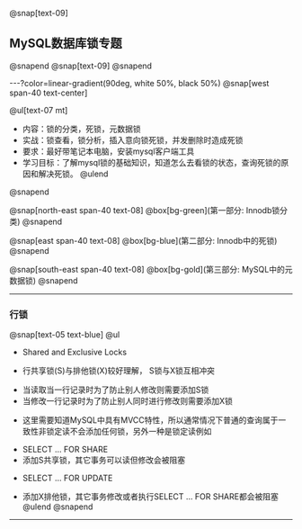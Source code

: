 @snap[text-09]
## MySQL数据库锁专题
@snapend
@snap[text-09]
@snapend



---?color=linear-gradient(90deg, white 50%, black 50%)
@snap[west span-40 text-center]

@ul[text-07 mt]
- 内容：锁的分类，死锁，元数据锁
- 实战：锁查看，锁分析，插入意向锁死锁，并发删除时造成死锁
- 要求：最好带笔记本电脑，安装mysql客户端工具
- 学习目标：了解mysql锁的基础知识，知道怎么去看锁的状态，查询死锁的原因和解决死锁。
@ulend

@snapend


@snap[north-east span-40 text-08]
@box[bg-green](第一部分: Innodb锁分类)
@snapend

@snap[east span-40 text-08]
@box[bg-blue](第二部分: Innodb中的死锁)
@snapend

@snap[south-east span-40 text-08]
@box[bg-gold](第三部分: MySQL中的元数据锁)
@snapend

---
###  行锁 

@snap[text-05 text-blue]
@ul
- Shared and Exclusive Locks 
+ 行共享锁(S)与排他锁(X)较好理解， S锁与X锁互相冲突 
* 当读取当一行记录时为了防止别人修改则需要添加S锁 
* 当修改一行记录时为了防止别人同时进行修改则需要添加X锁 
+ 这里需要知道MySQL中具有MVCC特性，所以通常情况下普通的查询属于一致性非锁定读不会添加任何锁，另外一种是锁定读例如 
* SELECT … FOR SHARE 
* 添加S共享锁，其它事务可以读但修改会被阻塞 
+ SELECT … FOR UPDATE 
* 添加X排他锁，其它事务修改或者执行SELECT … FOR SHARE都会被阻塞 
@ulend
@snapend


---